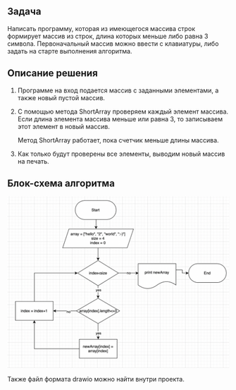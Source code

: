 ## Задача
Написать программу, которая из имеющегося массива строк формирует массив из строк, 
длина которых меньше либо равна 3 символа. Первоначальный массив можно ввести с клавиатуры, 
либо задать на старте выполнения алгоритма.

## Описание решения
1. Программе на вход подается массив с заданными элементами, а также новый пустой массив.
2. С помощью метода ShortArray проверяем каждый элемент массива. Если длина элемента массива меньше или равна 3, то записываем этот элемент в новый массив.

    Метод ShortArray работает, пока счетчик меньше длины массива.

3. Как только будут проверены все элементы, выводим новый массив на печать. 

## Блок-схема алгоритма
![Блок-схема](scheme.png)

Также файл формата drawio можно найти внутри проекта.
